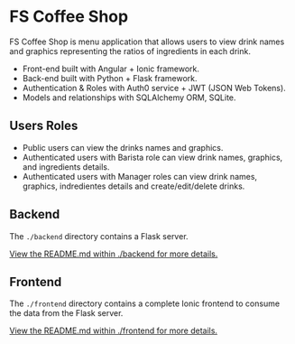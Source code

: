 # FS Coffee Shop
FS Coffee Shop is menu application that allows users to view drink names and graphics representing the ratios of ingredients in each drink.

- Front-end built with Angular + Ionic framework.
- Back-end built with Python + Flask framework.
- Authentication & Roles with Auth0 service + JWT (JSON Web Tokens).
- Models and relationships with SQLAlchemy ORM, SQLite.

## Users Roles
- Public users can view the drinks names and graphics.
- Authenticated users with Barista role can view drink names, graphics, and ingredients details.
- Authenticated users with Manager roles can view drink names, graphics, indredientes details and create/edit/delete drinks.

## Backend

The `./backend` directory contains a Flask server.

[View the README.md within ./backend for more details.](./backend/README.md)

## Frontend

The `./frontend` directory contains a complete Ionic frontend to consume the data from the Flask server.

[View the README.md within ./frontend for more details.](./frontend/README.md)
